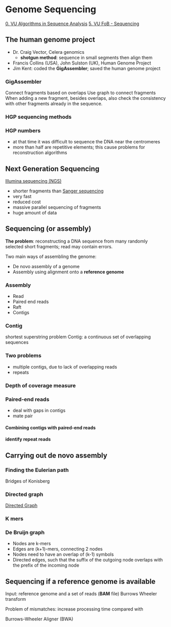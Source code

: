 # Genome Sequencing

[0. VU Algorithms in Sequence Analysis](0.%20VU%20Algorithms%20in%20Sequence%20Analysis.md)
[5. VU FoB - Sequencing](5.%20VU%20FoB%20-%20Sequencing.md)

## The human genome project

- Dr. Craig Vector, Celera genomics
	- **shotgun method**: sequence in small segments then align them
- Francis Collins (USA), John Sulston (UK), Human Genome Project
- Jim Kent: coded the **GigAssembler**; saved the human genome project

### GigAssembler

Connect fragments based on overlaps
Use graph to connect fragments
When adding a new fragment, besides overlaps, also check the consistency with other fragments already in the sequence.

### HGP sequencing methods


### HGP numbers

- at that time it was difficult to sequence the DNA near the centromeres
- more than half are repetitive elements; this cause problems for reconstruction algorithms

## Next Generation Sequencing

[Illumina sequencing (NGS)](5.%20VU%20FoB%20-%20Sequencing.md#Illumina%20sequencing%20(NGS))

- shorter fragments than [Sanger sequencing](5.%20VU%20FoB%20-%20Sequencing.md#Sanger%20sequencing)
- very fast
- reduced cost
- massive parallel sequencing of fragments
- huge amount of data

## Sequencing (or assembly)

**The problem**: reconstructing a DNA sequence from many randomly selected short fragments; read may contain errors.

Two main ways of assembling the genome:
- De novo assembly of a genome
- Assembly using alignment onto a **reference genome**

### Assembly

- Read
- Paired end reads
- Raft
- Contigs

### Contig

shortest superstring problem
Contig: a continuous set of overlapping sequences

### Two problems

- multiple contigs, due to lack of overlapping reads
- repeats

### Depth of coverage measure


### Paired-end reads

- deal with gaps in contigs
- mate pair

#### Combining contigs with paired-end reads


#### identify repeat reads


## Carrying out de novo assembly

### Finding the Eulerian path

Bridges of Konisberg


### Directed graph

[Directed Graph](Directed%20Graph.md)


### K mers

### De Bruijn graph

- Nodes are k-mers
- Edges are (k+1)-mers, connecting 2 nodes
- Nodes need to have an overlap of (k-1) symbols
- Directed edges, such that the suffix of the outgoing node overlaps with the prefix of the incoming node

## Sequencing if a reference genome is available

Input: reference genome and a set of reads (**BAM** file)
Burrows Wheeler transform

Problem of mismatches: increase processing time compared with 

Burrows-Wheeler Aligner (BWA)

